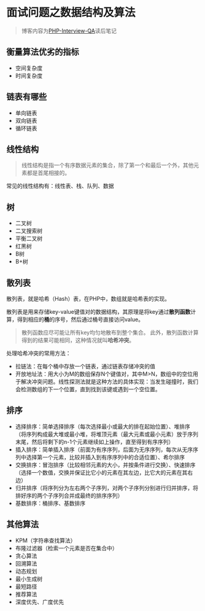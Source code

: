 # 面试问题之数据结构及算法

<!-- more -->

> 博客内容为[PHP-Interview-QA](https://github.com/colinlet/PHP-Interview-QA)读后笔记

## 衡量算法优劣的指标

* 空间复杂度
* 时间复杂度

## 链表有哪些

* 单向链表
* 双向链表
* 循环链表

## 线性结构

> 线性结构是指一个有序数据元素的集合，除了第一个和最后一个外，其他元素都是首尾相接的。

常见的线性结构有：线性表、栈、队列、数据

## 树

* 二叉树
* 二叉搜索树
* 平衡二叉树
* 红黑树
* B树
* B+树

## 散列表

散列表，就是哈希（Hash）表，在PHP中，数组就是哈希表的实现。    

散列表是用来存储key-value键值对的数据结构，其原理是将key通过**散列函数**计算，得到相应的**桶**的序号，然后通过桶号直接访问value。

> 散列函数应尽可能让所有key均匀地散布到整个集合。
> 此外，散列函数计算得到的结果可能相同，这种情况就叫**哈希冲突**。

处理哈希冲突的常用方法： 

* 拉链法：在每个桶中存放一个链表，通过链表存储冲突的值
* 开放地址法：用大小为M的数组保存N个键值对，其中M>N，数组中的空位用于解决冲突问题。线性探测法就是这种方法的具体实现：当发生碰撞时，我们会检测数组的下一个位置，直到找到该键或遇到一个空位置。

## 排序

* 选择排序：简单选择排序（每次选择最小或最大的排在起始位置）、堆排序（将序列构成最大堆或最小堆，将堆顶元素（最大元素或最小元素）放于序列末尾，然后将剩下的n-1个元素继续如上操作，直至得到有序序列）
* 插入排序：简单插入排序（前面为有序序列，后面为无序序列，每次从无序序列中选择第一个元素，比较并插入到有序序列中的合适位置）、希尔排序
* 交换排序：冒泡排序（比较相邻元素的大小，并按条件进行交换）、快速排序（选择一个数值，交换并保证比它小的元素在其左边，比它大的元素在其右边）
* 归并排序（将序列分为左右两个子序列，对两个子序列分别进行归并排序，将排好序的两个子序列合并成最终的排序序列）
* 基数排序：桶排序、基数排序

## 其他算法

* KPM（字符串查找算法）
* 布隆过滤器（检索一个元素是否在集合中）
* 贪心算法
* 回溯算法
* 动态规划
* 最小生成树
* 最短路径
* 推荐算法
* 深度优先、广度优先
